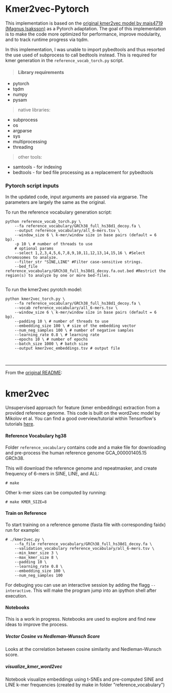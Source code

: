 Kmer2vec-Pytorch
========
This implementation is based on the [original kmer2vec model by mais4719 (Magnus Isaksson)](https://github.com/mais4719/kmer2vec) as a Pytorch adaptation. 
The goal of this implementation is to make the code more optimized for performance, improve modularity, and 
to track runtime progress via tqdm.

In this implementation, I was unable to import pybedtools and thus resorted the use used of subprocess to call bedtools instead. 
This is required for kmer generation in the `reference_vocab_torch.py` script.

> #### Library requirements
* pytorch
* tqdm
* numpy
* pysam<br>
> native libraries:
* subprocess
* os
* argparse
* sys
* multiprocessing
* threading<br>
> other tools:
* samtools - for indexing
* bedtools - for bed file processing as a replacement for pybedtools

### Pytorch script inputs
In the updated code, input arguments are passed via argparse. The parameters are largely the same as the original.

To run the reference vocabulary generation script:
```
python reference_vocab_torch.py \
    --fa reference_vocabulary/GRCh38_full_hs38d1_decoy.fa \
    --output reference_vocabulary/all_6-mers.tsv \
    --window_size 6 \ k-mer/window size in base pairs (default = 6 bp).
    -p 10 \ # number of threads to use
    # optional params
    --select 1,2,3,4,5,6,7,8,9,10,11,12,13,14,15,16 \ #Select chromosomes to analyze.
    --filter_str "SINE,LINE" #Filter case-sensitive strings.
    --bed_file reference_vocabulary/GRCh38_full_hs38d1_decoy.fa.out.bed #Restrict the region(s) to analyze by one or more bed-files.
    
```

To run the kmer2vec pyrotch model:
```
python kmer2vec_torch.py \
    --fa reference_vocabulary/GRCh38_full_hs38d1_decoy.fa \
    --vocab reference_vocabulary/all_6-mers.tsv \
    --window_size 6 \ k-mer/window size in base pairs (default = 6 bp).
    --padding 10 \ # number of threads to use
    --embedding_size 100 \ # size of the embedding vector
    --num_neg_samples 100 \ # number of negative samples
    --learning_rate 0.8 \ # learning rate
    --epochs 10 \ # number of epochs
    --batch_size 1000 \ # batch size
    --output kmer2vec_embeddings.tsv # output file

```

<br>

---
From the [original README](https://github.com/mais4719/kmer2vec/blob/master/README.md):

kmer2vec
========
Unsupervised approach for feature (kmer embeddings) extraction from a provided reference genome. This
code is built on the word2vec model by Mikolov et al. You can find a good overview/tutorial within 
Tensorflow's tutorials [here](https://www.tensorflow.org/tutorials/word2vec).

#### Reference Vocabulary hg38
Folder ```reference_vocabulary``` contains code and a make file for downloading and pre-process the 
human reference genome GCA_000001405.15 GRCh38.

This will download the reference genome and repeatmasker, and create frequency of 6-mers in SINE, LINE, and ALL:
```
# make
```
Other k-mer sizes can be computed by running:
```
# make KMER_SIZE=8
```

#### Train on Reference
To start training on a reference genome (fasta file with corresponding faidx) run for example:
```
# ./kmer2vec.py \
    --fa_file reference_vocabulary/GRCh38_full_hs38d1_decoy.fa \
    --validation_vocabulary reference_vocabulary/all_6-mers.tsv \
    --min_kmer_size 3 \
    --max_kmer_size 8 \
    --padding 10 \
    --learning_rate 0.8 \
    --embedding_size 100 \
    --num_neg_samples 100
```

For debuging you can use an interactive session by adding the flagg ```--interactive```. This 
will make the program jump into an ipython shell after execution.

#### Notebooks
This is a work in progress. Notebooks are used to explore and find new ideas to improve the process.

##### Vector Cosine vs Nedleman-Wunsch Score
Looks at the correlation between cosine similarity and Nedleman-Wunsch score.

##### visualize_kmer_word2vec
Notebook visualize embeddings using t-SNEs and pre-computed SINE and LINE k-mer 
frequencies (created by make in folder "reference_vocabulary")

